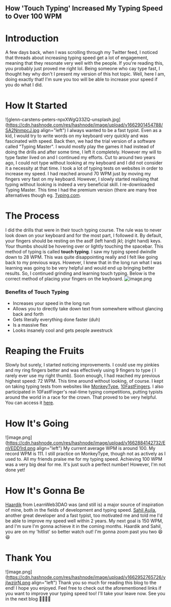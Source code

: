 ## How 'Touch Typing' Increased My Typing Speed to Over 100 WPM

# Introduction
A few days back, when I was scrolling through my Twitter feed, I noticed that threads about increasing typing speed get a lot of engagement, meaning that they resonate very well with the people. If you're reading this, you probably just proved me right lol. Being someone who cay type fast, I thought hey why don't I present my version of this hot topic. Well, here I am, doing exactly that! I'm sure you too will be able to increase your speed if you do what I did.

# How It Started

![glenn-carstens-peters-npxXWgQ33ZQ-unsplash.jpg](https://cdn.hashnode.com/res/hashnode/image/upload/v1662901454788/SA2NnmpcJ.jpg align="left")
I always wanted to be a fast typist. Even as a kid, I would try to write words on my keyboard very quickly and was fascinated with speed. Back then, we had the trial version of a software called "Typing Master". I would mostly play the games it had instead of doing the drills and after some time, I left it completely. However my will to type faster lived on and I continued my efforts. Cut to around two years ago, I could not type without looking at my keyboard and I did not consider it a necessity at that time. I took a lot of typing tests on websites in order to increase my speed. I had reached around 70 WPM just by moving my fingers very fast on my keyboard. However, I slowly started realising that typing without looking is indeed a very beneficial skill. I re-downloaded Typing Master. This time I had the premium version (there are many free alternatives though eg. [Typing.com](https://www.typing.com/).

# The Process
I did the drills that were in their touch typing course. The rule was to never look down on your keyboard and for the most part, I followed it. By default, your fingers should be resting on the asdf (left hand) jkl; (right hand) keys. Your thumbs should be hovering over or lightly touching the spacebar. This method of typing is called **touch typing**. I saw my typing speed dwindle down to 28 WPM. This was quite disappointing really and I felt like going back to my previous ways. However, I knew that in the long run what I was learning was going to be very helpful and would end up bringing better results. So, I continued grinding and learning touch typing. Below is the correct method of placing your fingers on the keyboard. 
![image.png](http://www.typing-lessons.org/images/which_fingers.png)


### Benefits of Touch Typing
- Increases your speed in the long run
- Allows you to directly take down text from somewhere without glancing back and forth
- Gets literally everything done faster (duh)
- Is a massive flex
- Looks insanely cool and gets people awestruck



# Reaping the Fruits
Slowly but surely, I started noticing improvements. I could use my pinkies and my ring fingers better and was effectively using 9 fingers to type ( I rarely ever use my right thumb). Soon enough, I had reached my previous highest speed: 72 WPM. This time around without looking, of course. I kept on taking typing tests from websites like [MonkeyType](https://monkeytype.com), [10FastFingers](https://10fastfingers.com/). I also participated in 10FastFinger's real-time typing competitions, putting typists around the world in a race for the crown. That proved to be very helpful. You can access it [here](https://10ff.net/).

# How It's Going

![image.png](https://cdn.hashnode.com/res/hashnode/image/upload/v1662884142732/EnVEDD1rd.png align="left")
My current average WPM is around 100. My record WPM is 111. I still practice on MonkeyType, though not as actively as I used to. All my friends praise me for my typing speed. Achieving 100 WPM was a very big deal for me. It's just such a perfect number! However, I'm not done yet!

# How It's Gonna Be
[Haardik](https://twitter.com/haardikkk) from LearnWeb3DAO was (and still is) a major source of inspiration of mine, both in the fields of development and typing speed. [Sahil Aujla](https://twitter.com/SahilAujla15), another great developer and a fast typist, too motivated me and told me I'd be able to improve my speed well within 2 years. My next goal is 150 WPM, and I'm sure I'm gonna achieve it in the coming months. Haardik and Sahil, you are on my 'hitlist' so better watch out! I'm gonna zoom past you two 😆😆

# Thank You

![image.png](https://cdn.hashnode.com/res/hashnode/image/upload/v1662952765726/yjIwzjjrN.png align="left")
Thank you so much for reading this blog to the end! I hope you enjoyed. Feel free to check out the aforementioned links if you want to improve your typing speed too! I'll take your leave now. See you in the next blog 🙋‍♂️🙋‍♂️




